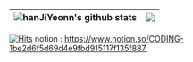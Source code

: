 | <img align="center" src="https://github-readme-stats.vercel.app/api?username=HANJIYEONN&show_icons=true&theme=radical" alt="hanJiYeonn's github stats" /> | <img align="center" src="https://github-readme-stats.vercel.app/api/top-langs/?username=HANJIYEONN&layout=compact&theme=radical" /> |
| ----- | ----- |



   [![Hits](https://hits.seeyoufarm.com/api/count/incr/badge.svg?url=https%3A%2F%2Fgithub.com%2FHANJIYEONN&count_bg=%237DCADF&title_bg=%23555555&icon=protocols-dot-io.svg&icon_color=%23E7E7E7&title=hits&edge_flat=false)](https://hits.seeyoufarm.com)
notion : https://www.notion.so/CODING-1be2d6f5d69d4e9fbd915117f135f887
